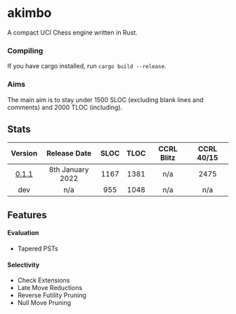 # akimbo
A compact UCI Chess engine written in Rust.

### Compiling
If you have cargo installed, run `cargo build --release`.

### Aims
The main aim is to stay under 1500 SLOC (excluding blank lines and comments) and 2000 TLOC (including).

## Stats
|                             Version                               |     Release Date     | SLOC | TLOC | CCRL Blitz | CCRL 40/15 |
| :----------------------------------------------------------------:| :-------------------:|:----:|:----:|:----------:|:----------:|
| [0.1.1](https://github.com/JacquesRW/akimbo/releases/tag/v0.1.1)  |   8th January 2022   | 1167 | 1381 |    n/a     |    2475    |
|                               dev                                 |          n/a         |  955 | 1048 |    n/a     |    n/a     |

## Features

#### Evaluation
- Tapered PSTs

#### Selectivity
- Check Extensions
- Late Move Reductions
- Reverse Futility Pruning
- Null Move Pruning
